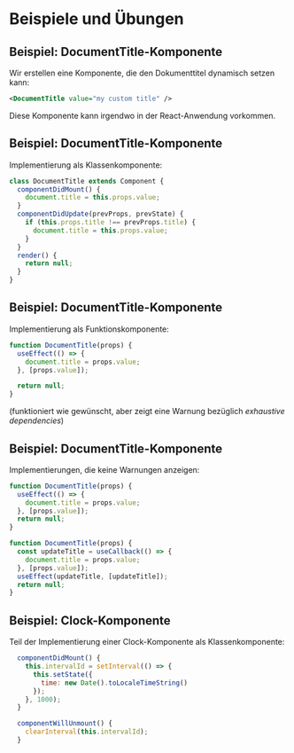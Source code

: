 # Beispiele und Übungen

## Beispiel: DocumentTitle-Komponente

Wir erstellen eine Komponente, die den Dokumenttitel dynamisch setzen kann:

```xml
<DocumentTitle value="my custom title" />
```

Diese Komponente kann irgendwo in der React-Anwendung vorkommen.

## Beispiel: DocumentTitle-Komponente

Implementierung als Klassenkomponente:

```jsx
class DocumentTitle extends Component {
  componentDidMount() {
    document.title = this.props.value;
  }
  componentDidUpdate(prevProps, prevState) {
    if (this.props.title !== prevProps.title) {
      document.title = this.props.value;
    }
  }
  render() {
    return null;
  }
}
```

## Beispiel: DocumentTitle-Komponente

Implementierung als Funktionskomponente:

```jsx
function DocumentTitle(props) {
  useEffect(() => {
    document.title = props.value;
  }, [props.value]);

  return null;
}
```

(funktioniert wie gewünscht, aber zeigt eine Warnung bezüglich _exhaustive dependencies_)

## Beispiel: DocumentTitle-Komponente

Implementierungen, die keine Warnungen anzeigen:

```jsx
function DocumentTitle(props) {
  useEffect(() => {
    document.title = props.value;
  }, [props.value]);
  return null;
}
```

```jsx
function DocumentTitle(props) {
  const updateTitle = useCallback(() => {
    document.title = props.value;
  }, [props.value]);
  useEffect(updateTitle, [updateTitle]);
  return null;
}
```

## Beispiel: Clock-Komponente

Teil der Implementierung einer Clock-Komponente als Klassenkomponente:

```jsx
  componentDidMount() {
    this.intervalId = setInterval(() => {
      this.setState({
        time: new Date().toLocaleTimeString()
      });
    }, 1000);
  }

  componentWillUnmount() {
    clearInterval(this.intervalId);
  }
```
